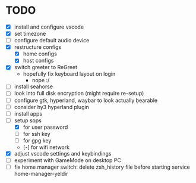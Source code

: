 # TODO

- [x] install and configure vscode
- [x] set timezone
- [ ] configure default audio device
- [x] restructure configs
  - [x] home configs
  - [x] host configs
- [x] switch greeter to ReGreet
  - hopefully fix keyboard layout on login
    - nope :/
- [ ] install seahorse
- [ ] look into full disk encryption (might require re-setup)
- [ ] configure gtk, hyperland, waybar to look actually bearable
- [ ] consider hy3 hyperland plugin
- [ ] install apps
- [ ] setup sops
  - [x] for user password
  - [ ] for ssh key
  - [ ] for gpg key
  - [-] for wifi network
- [x] adjust vscode settings and keybindings
- [ ] experiment with GameMode on desktop PC
- [ ] fix home manager switch: delete zsh_history file before starting service home-manager-yeldir
